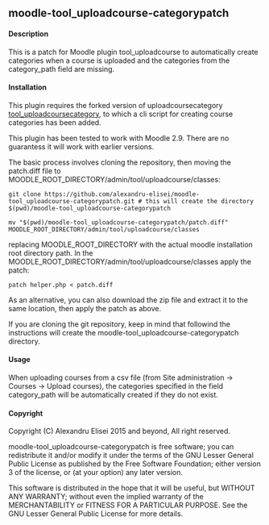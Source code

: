 ## moodle-tool_uploadcourse-categorypatch

#### Description
This is a patch for Moodle plugin tool_uploadcourse to automatically create categories when a course is uploaded and the categories from the category_path field are missing.

#### Installation
This plugin requires the forked version of uploadcoursecategory [tool_uploadcoursecategory](https://github.com/alexandru-elisei/moodle-tool_uploadcoursecategory), to which a cli script for creating course categories has been added.

This plugin has been tested to work with Moodle 2.9. There are no guarantess it will work with earlier versions.

The basic process involves cloning the repository, then moving the patch.diff file to MOODLE_ROOT_DIRECTORY/admin/tool/uploadcourse/classes:

    git clone https://github.com/alexandru-elisei/moodle-tool_uploadcourse-categorypatch.git # this will create the directory $(pwd)/moodle-tool_uploadcourse-categorypatch
    
    mv "$(pwd)/moodle-tool_uploadcourse-categorypatch/patch.diff" MOODLE_ROOT_DIRECTORY/admin/tool/uploadcourse/classes

replacing MOODLE_ROOT_DIRECTORY with the actual moodle installation root directory path. In the MOODLE_ROOT_DIRECTORY/admin/tool/uploadcourse/classes apply the patch:

    patch helper.php < patch.diff

As an alternative, you can also download the zip file and extract it to the same location, then apply the patch as above.

If you are cloning the git repository, keep in mind that followind the instructions will create the moodle-tool_uploadcourse-categorypatch directory.

#### Usage
When uploading courses from a csv file (from Site administration -> Courses -> Upload courses), the categories specified in the field category_path will be automatically created if they do not exist.

#### Copyright
Copyright (C) Alexandru Elisei 2015 and beyond, All right reserved.

moodle-tool_uploadcourse-categorypatch is free software; you can redistribute it and/or modify it under the terms of the GNU Lesser General Public License as published by the Free Software Foundation; either version 3 of the license, or (at your option) any later version.

This software is distributed in the hope that it will be useful, but WITHOUT ANY WARRANTY; without even the implied warranty of the MERCHANTABILITY or FITNESS FOR A PARTICULAR PURPOSE. See the GNU Lesser General Public License for more details.
